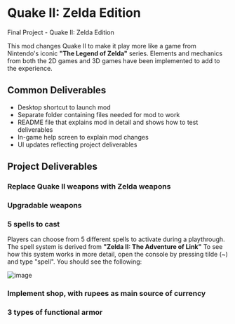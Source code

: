 # Quake II: Zelda Edition

Final Project - Quake II: Zelda Edition

This mod changes Quake II to make it play more like a game from Nintendo's iconic **"The Legend of Zelda"** series. Elements and mechanics from both the 2D games and 3D games have been implemented to add to the experience.

## Common Deliverables
* Desktop shortcut to launch mod
* Separate folder containing files needed for mod to work
* README file that explains mod in detail and shows how to test deliverables
* In-game help screen to explain mod changes
* UI updates reflecting project deliverables

## Project Deliverables

### Replace Quake II weapons with Zelda weapons

### Upgradable weapons

### 5 spells to cast
Players can choose from 5 different spells to activate during a playthrough. The spell system is derived from **"Zelda II: The Adventure of Link"** 
To see how this system works in more detail, open the console by pressing tilde (~) and type "spell". You should see the following:

![image](https://user-images.githubusercontent.com/90282143/167352895-158aae8b-4fd3-42d3-b364-92eb1a03d1c4.png)

### Implement shop, with rupees as main source of currency

### 3 types of functional armor

